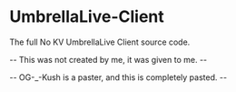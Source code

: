 # UmbrellaLive-Client
The full No KV UmbrellaLive Client source code. 

-- This was not created by me, it was given to me. --

-- OG-_-Kush is a paster, and this is completely pasted. --

